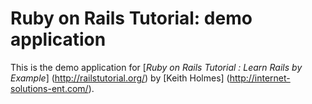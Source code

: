 # Ruby on Rails Tutorial: demo application

This is the demo application for 
[*Ruby on Rails Tutorial : Learn Rails by Example*] (http://railstutorial.org/)
by [Keith Holmes] (http://internet-solutions-ent.com/).
